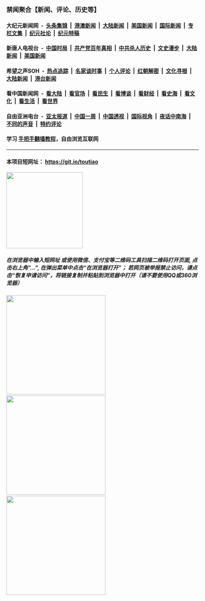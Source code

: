 ### 禁闻聚合【新闻、评论、历史等】

#### 大纪元新闻网 &nbsp;-&nbsp; [头条集锦](indexes/E头条集锦.md?t=02081755) &nbsp;|&nbsp; [港澳新闻](indexes/E港澳新闻.md?t=02081755)  &nbsp;|&nbsp; [大陆新闻](indexes/E大陆新闻.md?t=02081755) &nbsp;|&nbsp; [美国新闻](indexes/E美国新闻.md?t=02081755) &nbsp;|&nbsp; [国际新闻](indexes/E国际新闻.md?t=02081755) &nbsp;|&nbsp; [专栏文集](indexes/E专栏文集.md?t=02081755) &nbsp;|&nbsp; [纪元社论](indexes/E纪元社论.md?t=02081755) &nbsp;|&nbsp; [纪元特稿](indexes/E纪元特稿.md?t=02081755) 

#### 新唐人电视台 &nbsp;-&nbsp; [中国时局](indexes/N中国时局.md?t=02081755) &nbsp;|&nbsp; [共产党百年真相](indexes/N共产党百年真相.md?t=02081755) &nbsp;|&nbsp; [中共杀人历史](indexes/N中共杀人历史.md?t=02081755) &nbsp;|&nbsp; [文史漫步](indexes/N文史漫步.md?t=02081755) &nbsp;|&nbsp; [大陆新闻](indexes/N大陆新闻.md?t=02081755) &nbsp;|&nbsp; [美国新闻](indexes/N美国新闻.md?t=02081755)

#### 希望之声SOH &nbsp;-&nbsp; [热点追踪](indexes/H热点追踪.md?t=02081755) &nbsp;|&nbsp; [名家谈时事](indexes/H名家谈时事.md?t=02081755) &nbsp;|&nbsp; [个人评论](indexes/H个人评论.md?t=02081755)  &nbsp;|&nbsp; [红朝解密](indexes/H红朝解密.md?t=02081755) &nbsp;|&nbsp; [文化寻根](indexes/H文化寻根.md?t=02081755) &nbsp;|&nbsp; [大陆新闻](indexes/H大陆新闻.md?t=02081755) &nbsp;|&nbsp; [港台新闻](indexes/H港台新闻.md?t=02081755)

#### 看中国新闻网 &nbsp;-&nbsp; [看大陆](indexes/S看大陆.md?t=02081755) &nbsp;|&nbsp; [看官场](indexes/S看官场.md?t=02081755) &nbsp;|&nbsp; [看民生](indexes/S看民生.md?t=02081755)  &nbsp;|&nbsp; [看博谈](indexes/S看博谈.md?t=02081755) &nbsp;|&nbsp; [看财经](indexes/S看财经.md?t=02081755) &nbsp;|&nbsp; [看史海](indexes/S看史海.md?t=02081755) &nbsp;|&nbsp; [看文化](indexes/S看文化.md?t=02081755) &nbsp;|&nbsp; [看生活](indexes/S看生活.md?t=02081755) &nbsp;|&nbsp; [看世界](indexes/S看世界.md?t=02081755)

#### 自由亚洲电台 &nbsp;-&nbsp; [亚太报道](indexes/R亚太报道.md?t=02081755) &nbsp;|&nbsp; [中国一周](indexes/R中国一周.md?t=02081755) &nbsp;|&nbsp; [中国透视](indexes/R中国透视.md?t=02081755)  &nbsp;|&nbsp; [国际视角](indexes/R国际视角.md?t=02081755) &nbsp;|&nbsp; [夜话中南海](indexes/R夜话中南海.md?t=02081755) &nbsp;|&nbsp; [不同的声音](indexes/R不同的声音.md?t=02081755) &nbsp;|&nbsp; [特约评论](indexes/R特约评论.md?t=02081755)

#### 学习 [手把手翻墙教程](https://github.com/gfw-breaker/guides/wiki)，自由浏览互联网

----

#### 本项目短网址： https://git.io/toutiao
<img src="https://raw.githubusercontent.com/gfw-breaker/banned-news/master/scripts/img/qr.png" width="200px"/>  

##### 在浏览器中输入短网址 或使用微信、支付宝等二维码工具扫描二维码打开页面, 点击右上角"...", 在弹出菜单中点击“在浏览器打开”； 若网页被举报禁止访问，请点击“恢复申请访问”，将链接复制并粘贴到浏览器中打开（请不要使用QQ或360浏览器）

<img src="https://raw.githubusercontent.com/gfw-breaker/banned-news/master/scripts/img/1.png" width="260px"/> &nbsp; <img src="https://raw.githubusercontent.com/gfw-breaker/banned-news/master/scripts/img/2.png" width="260px"/> &nbsp; <img src="https://raw.githubusercontent.com/gfw-breaker/banned-news/master/scripts/img/3.png" width="260px"/>
